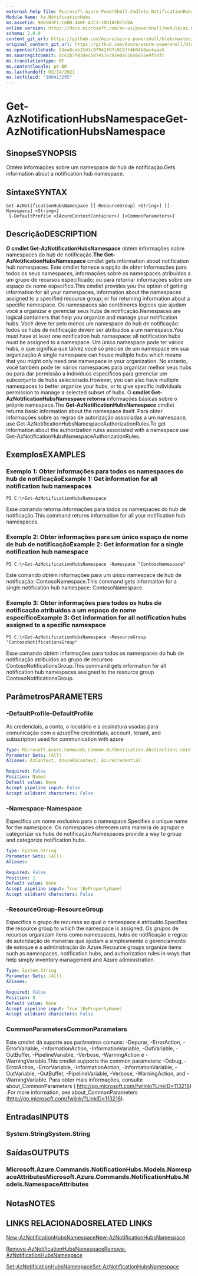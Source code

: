 ```yaml
---
external help file: Microsoft.Azure.PowerShell.Cmdlets.NotificationHubs.dll-Help.xml
Module Name: Az.NotificationHubs
ms.assetid: 9805B3F1-C6BB-4A0F-A7C3-1DD1ACB75CDA
online version: https://docs.microsoft.com/en-us/powershell/module/az.notificationhubs/get-aznotificationhubsnamespace
schema: 2.0.0
content_git_url: https://github.com/Azure/azure-powershell/blob/master/src/NotificationHubs/NotificationHubs/help/Get-AzNotificationHubsNamespace.md
original_content_git_url: https://github.com/Azure/azure-powershell/blob/master/src/NotificationHubs/NotificationHubs/help/Get-AzNotificationHubsNamespace.md
ms.openlocfilehash: 93ee8ceb15d3c07942f87c0187f4b04b8ac4aaa5
ms.sourcegitcommit: 0c61b7f42dec507e576c92e0a516c6655e9f50fc
ms.translationtype: MT
ms.contentlocale: pt-BR
ms.lasthandoff: 02/14/2021
ms.locfileid: "100413295"
---
```

# <span data-ttu-id="e8716-101">Get-AzNotificationHubsNamespace</span><span class="sxs-lookup"><span data-stu-id="e8716-101">Get-AzNotificationHubsNamespace</span></span>

## <span data-ttu-id="e8716-102">Sinopse</span><span class="sxs-lookup"><span data-stu-id="e8716-102">SYNOPSIS</span></span>
<span data-ttu-id="e8716-103">Obtém informações sobre um namespace do hub de notificação.</span><span class="sxs-lookup"><span data-stu-id="e8716-103">Gets information about a notification hub namespace.</span></span>

## <span data-ttu-id="e8716-104">Sintaxe</span><span class="sxs-lookup"><span data-stu-id="e8716-104">SYNTAX</span></span>

```
Get-AzNotificationHubsNamespace [[-ResourceGroup] <String>] [[-Namespace] <String>]
 [-DefaultProfile <IAzureContextContainer>] [<CommonParameters>]
```

## <span data-ttu-id="e8716-105">Descrição</span><span class="sxs-lookup"><span data-stu-id="e8716-105">DESCRIPTION</span></span>
<span data-ttu-id="e8716-106">**O cmdlet Get-AzNotificationHubsNamespace** obtém informações sobre namespaces do hub de notificação.</span><span class="sxs-lookup"><span data-stu-id="e8716-106">**The Get-AzNotificationHubsNamespace** cmdlet gets information about notification hub namespaces.</span></span>
<span data-ttu-id="e8716-107">Este cmdlet fornece a opção de obter informações para todos os seus namespaces, informações sobre os namespaces atribuídos a um grupo de recursos especificado; ou para retornar informações sobre um espaço de nome específico.</span><span class="sxs-lookup"><span data-stu-id="e8716-107">This cmdlet provides you the option of getting information for all your namespaces, information about the namespaces assigned to a specified resource group; or for returning information about a specific namespace.</span></span>
<span data-ttu-id="e8716-108">Os namespaces são contêineres lógicos que ajudam você a organizar e gerenciar seus hubs de notificação.</span><span class="sxs-lookup"><span data-stu-id="e8716-108">Namespaces are logical containers that help you organize and manage your notification hubs.</span></span>
<span data-ttu-id="e8716-109">Você deve ter pelo menos um namespace do hub de notificação: todos os hubs de notificação devem ser atribuídos a um namespace.</span><span class="sxs-lookup"><span data-stu-id="e8716-109">You must have at least one notification hub namespace: all notification hubs must be assigned to a namespace.</span></span>
<span data-ttu-id="e8716-110">Um único namespace pode ter vários hubs, o que significa que talvez você só precise de um namespace em sua organização.</span><span class="sxs-lookup"><span data-stu-id="e8716-110">A single namespace can house multiple hubs which means that you might only need one namespace in your organization.</span></span>
<span data-ttu-id="e8716-111">No entanto, você também pode ter vários namespaces para organizar melhor seus hubs ou para dar permissão a indivíduos específicos para gerenciar um subconjunto de hubs selecionado.</span><span class="sxs-lookup"><span data-stu-id="e8716-111">However, you can also have multiple namespaces to better organize your hubs, or to give specific individuals permission to manage a selected subset of hubs.</span></span>
<span data-ttu-id="e8716-112">O **cmdlet Get-AzNotificationHubsNamespace retorna** informações básicas sobre o próprio namespace.</span><span class="sxs-lookup"><span data-stu-id="e8716-112">The **Get-AzNotificationHubsNamespace** cmdlet returns basic information about the namespace itself.</span></span>
<span data-ttu-id="e8716-113">Para obter informações sobre as regras de autorização associadas a um namespace, use Get-AzNotificationHubsNamespaceAuthorizationRules.</span><span class="sxs-lookup"><span data-stu-id="e8716-113">To get information about the authorization rules associated with a namespace use Get-AzNotificationHubsNamespaceAuthorizationRules.</span></span>

## <span data-ttu-id="e8716-114">Exemplos</span><span class="sxs-lookup"><span data-stu-id="e8716-114">EXAMPLES</span></span>

### <span data-ttu-id="e8716-115">Exemplo 1: Obter informações para todos os namespaces do hub de notificação</span><span class="sxs-lookup"><span data-stu-id="e8716-115">Example 1: Get information for all notification hub namespaces</span></span>
```
PS C:\>Get-AzNotificationHubsNamespace
```

<span data-ttu-id="e8716-116">Esse comando retorna informações para todos os namespaces do hub de notificação.</span><span class="sxs-lookup"><span data-stu-id="e8716-116">This command returns information for all your notification hub namespaces.</span></span>

### <span data-ttu-id="e8716-117">Exemplo 2: Obter informações para um único espaço de nome de hub de notificação</span><span class="sxs-lookup"><span data-stu-id="e8716-117">Example 2: Get information for a single notification hub namespace</span></span>
```
PS C:\>Get-AzNotificationHubsNamespace -Namespace "ContosoNamespace"
```

<span data-ttu-id="e8716-118">Este comando obtém informações para um único namespace de hub de notificação: ContosoNamespace.</span><span class="sxs-lookup"><span data-stu-id="e8716-118">This command gets information for a single notification hub namespace: ContosoNamespace.</span></span>

### <span data-ttu-id="e8716-119">Exemplo 3: Obter informações para todos os hubs de notificação atribuídos a um espaço de nome específico</span><span class="sxs-lookup"><span data-stu-id="e8716-119">Example 3: Get information for all notification hubs assigned to a specific namespace</span></span>
```
PS C:\>Get-AzNotificationHubsNamespace -ResourceGroup "ContosoNotificationsGroup"
```

<span data-ttu-id="e8716-120">Esse comando obtém informações para todos os namespaces do hub de notificação atribuídos ao grupo de recursos ContosoNotificationsGroup.</span><span class="sxs-lookup"><span data-stu-id="e8716-120">This command gets information for all notification hub namespaces assigned to the resource group ContosoNotificationsGroup.</span></span>

## <span data-ttu-id="e8716-121">Parâmetros</span><span class="sxs-lookup"><span data-stu-id="e8716-121">PARAMETERS</span></span>

### <span data-ttu-id="e8716-122">-DefaultProfile</span><span class="sxs-lookup"><span data-stu-id="e8716-122">-DefaultProfile</span></span>
<span data-ttu-id="e8716-123">As credenciais, a conta, o locatário e a assinatura usadas para comunicação com o azure</span><span class="sxs-lookup"><span data-stu-id="e8716-123">The credentials, account, tenant, and subscription used for communication with azure</span></span>

```yaml
Type: Microsoft.Azure.Commands.Common.Authentication.Abstractions.Core.IAzureContextContainer
Parameter Sets: (All)
Aliases: AzContext, AzureRmContext, AzureCredential

Required: False
Position: Named
Default value: None
Accept pipeline input: False
Accept wildcard characters: False
```

### <span data-ttu-id="e8716-124">-Namespace</span><span class="sxs-lookup"><span data-stu-id="e8716-124">-Namespace</span></span>
<span data-ttu-id="e8716-125">Especifica um nome exclusivo para o namespace.</span><span class="sxs-lookup"><span data-stu-id="e8716-125">Specifies a unique name for the namespace.</span></span>
<span data-ttu-id="e8716-126">Os namespaces oferecem uma maneira de agrupar e categorizar os hubs de notificação.</span><span class="sxs-lookup"><span data-stu-id="e8716-126">Namespaces provide a way to group and categorize notification hubs.</span></span>

```yaml
Type: System.String
Parameter Sets: (All)
Aliases:

Required: False
Position: 1
Default value: None
Accept pipeline input: True (ByPropertyName)
Accept wildcard characters: False
```

### <span data-ttu-id="e8716-127">-ResourceGroup</span><span class="sxs-lookup"><span data-stu-id="e8716-127">-ResourceGroup</span></span>
<span data-ttu-id="e8716-128">Especifica o grupo de recursos ao qual o namespace é atribuído.</span><span class="sxs-lookup"><span data-stu-id="e8716-128">Specifies the resource group to which the namespace is assigned.</span></span>
<span data-ttu-id="e8716-129">Os grupos de recursos organizam itens como namespaces, hubs de notificação e regras de autorização de maneiras que ajudam a simplesmente o gerenciamento de estoque e a administração do Azure.</span><span class="sxs-lookup"><span data-stu-id="e8716-129">Resource groups organize items such as namespaces, notification hubs, and authorization rules in ways that help simply inventory management and Azure administration.</span></span>

```yaml
Type: System.String
Parameter Sets: (All)
Aliases:

Required: False
Position: 0
Default value: None
Accept pipeline input: True (ByPropertyName)
Accept wildcard characters: False
```

### <span data-ttu-id="e8716-130">CommonParameters</span><span class="sxs-lookup"><span data-stu-id="e8716-130">CommonParameters</span></span>
<span data-ttu-id="e8716-131">Este cmdlet dá suporte aos parâmetros comuns: -Depurar, -ErrorAction, -ErrorVariable, -InformationAction, -InformationVariable, -OutVariable, -OutBuffer, -PipelineVariable, -Verbose, -WarningAction e -WarningVariable.</span><span class="sxs-lookup"><span data-stu-id="e8716-131">This cmdlet supports the common parameters: -Debug, -ErrorAction, -ErrorVariable, -InformationAction, -InformationVariable, -OutVariable, -OutBuffer, -PipelineVariable, -Verbose, -WarningAction, and -WarningVariable.</span></span> <span data-ttu-id="e8716-132">Para obter mais informações, consulte about_CommonParameters ( http://go.microsoft.com/fwlink/?LinkID=113216) .</span><span class="sxs-lookup"><span data-stu-id="e8716-132">For more information, see about_CommonParameters (http://go.microsoft.com/fwlink/?LinkID=113216).</span></span>

## <span data-ttu-id="e8716-133">Entradas</span><span class="sxs-lookup"><span data-stu-id="e8716-133">INPUTS</span></span>

### <span data-ttu-id="e8716-134">System.String</span><span class="sxs-lookup"><span data-stu-id="e8716-134">System.String</span></span>

## <span data-ttu-id="e8716-135">Saídas</span><span class="sxs-lookup"><span data-stu-id="e8716-135">OUTPUTS</span></span>

### <span data-ttu-id="e8716-136">Microsoft.Azure.Commands.NotificationHubs.Models.NamespaceAttributes</span><span class="sxs-lookup"><span data-stu-id="e8716-136">Microsoft.Azure.Commands.NotificationHubs.Models.NamespaceAttributes</span></span>

## <span data-ttu-id="e8716-137">Notas</span><span class="sxs-lookup"><span data-stu-id="e8716-137">NOTES</span></span>

## <span data-ttu-id="e8716-138">LINKS RELACIONADOS</span><span class="sxs-lookup"><span data-stu-id="e8716-138">RELATED LINKS</span></span>


[<span data-ttu-id="e8716-139">New-AzNotificationHubsNamespace</span><span class="sxs-lookup"><span data-stu-id="e8716-139">New-AzNotificationHubsNamespace</span></span>](./New-AzNotificationHubsNamespace.md)

[<span data-ttu-id="e8716-140">Remove-AzNotificationHubsNamespace</span><span class="sxs-lookup"><span data-stu-id="e8716-140">Remove-AzNotificationHubsNamespace</span></span>](./Remove-AzNotificationHubsNamespace.md)

[<span data-ttu-id="e8716-141">Set-AzNotificationHubsNamespace</span><span class="sxs-lookup"><span data-stu-id="e8716-141">Set-AzNotificationHubsNamespace</span></span>](./Set-AzNotificationHubsNamespace.md)


